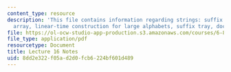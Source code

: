 ```yaml
---
content_type: resource
description: 'This file contains information regarding strings: suffix tree, suffix
  array, linear-time construction for large alphabets, suffix tray, document retrieval.'
file: https://ol-ocw-studio-app-production.s3.amazonaws.com/courses/6-851-advanced-data-structures-spring-2012/8dd2e322f05ad2d0fcb6224bf601d489_MIT6_851S12_Lec16.pdf
file_type: application/pdf
resourcetype: Document
title: Lecture 16 Notes
uid: 8dd2e322-f05a-d2d0-fcb6-224bf601d489
---
```

